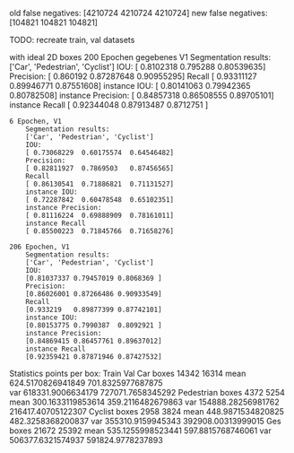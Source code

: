 old false negatives: [4210724 4210724 4210724]
new false negatives: [104821 104821 104821]

TODO:
recreate train, val datasets

with ideal 2D boxes
	200 Epochen gegebenes V1
		Segmentation results:
		['Car', 'Pedestrian', 'Cyclist']
		IOU:
		[ 0.8102318   0.795288    0.80539635]
		Precision:
		[ 0.860192    0.87287648  0.90955295]
		Recall
		[ 0.93311127  0.89946771  0.87551608]
		instance IOU:
		[ 0.80141063  0.79942365  0.80782508]
		instance Precision:
		[ 0.84857318  0.86508555  0.89705101]
		instance Recall
		[ 0.92344048  0.87913487  0.8712751 ]




	6 Epochen, V1
		Segmentation results:
		['Car', 'Pedestrian', 'Cyclist']
		IOU:
		[ 0.73068229  0.60175574  0.64546482]
		Precision:
		[ 0.82811927  0.7869503   0.87456565]
		Recall
		[ 0.86130541  0.71886821  0.71131527]
		instance IOU:
		[ 0.72287842  0.60478548  0.65102351]
		instance Precision:
		[ 0.81116224  0.69888909  0.78161011]
		instance Recall
		[ 0.85500223  0.71845766  0.71658276]

	206 Epochen, V1
		Segmentation results:
		['Car', 'Pedestrian', 'Cyclist']
		IOU:
		[0.81037337 0.79457019 0.8068369 ]
		Precision:
		[0.86026001 0.87266486 0.90933549]
		Recall
		[0.933219   0.89877399 0.87742101]
		instance IOU:
		[0.80153775 0.7990387  0.8092921 ]
		instance Precision:
		[0.84869415 0.86457761 0.89637012]
		instance Recall
		[0.92359421 0.87871946 0.87427532]





Statistics points per box:
				Train						Val
	Car
		boxes
			14342							16314
		mean
			624.5170826941849				701.8325977687875		
		var
			618331.9006634179				727071.7658345292
	Pedestrian
		boxes
			4372							5254
		mean
			300.1633119853614				359.2116482679863
		var
			154888.28256981762				216417.40705122307
	Cyclist
		boxes
			2958							3824
		mean
			448.9871534820825				482.3258368200837
		var
			355310.9159945343				392908.00313999015
	Ges
		boxes
			21672							25392
		mean
			535.1255998523441				597.8815768746061
		var
			506377.6321574937				591824.9778237893
	
